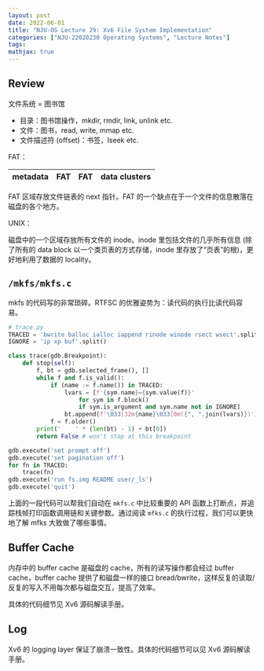 ```yaml
---
layout: post
date: 2022-06-01
title: "NJU-OS Lecture 29: Xv6 File System Implementation"
categories: ["NJU-22020230 Operating Systems", "Lecture Notes"]
tags: 
mathjax: true
---
```


## Review

文件系统 = 图书馆

* 目录：图书馆操作，mkdir, rmdir, link, unlink etc.
* 文件：图书，read, write, mmap etc.
* 文件描述符 (offset)：书签，lseek etc.

<!-- more -->

FAT：

| metadata | FAT  | FAT  | data clusters |
| -------- | ---- | ---- | ------------- |

FAT 区域存放文件链表的 next 指针。FAT 的一个缺点在于一个文件的信息散落在磁盘的各个地方。

UNIX：

磁盘中的一个区域存放所有文件的 inode。inode 里包括文件的几乎所有信息 (除了所有的 data block 以一个类页表的方式存储，inode 里存放了“页表”的根)，更好地利用了数据的 locality。

## `/mkfs/mkfs.c`

mkfs 的代码写的非常琐碎。RTFSC 的优雅姿势为：读代码的执行比读代码容易。

```python
# trace.py
TRACED = 'bwrite balloc ialloc iappend rinode winode rsect wsect'.split()
IGNORE = 'ip xp buf'.split()

class trace(gdb.Breakpoint):
    def stop(self):
        f, bt = gdb.selected_frame(), []
        while f and f.is_valid():
            if (name := f.name()) in TRACED:
                lvars = [f'{sym.name}={sym.value(f)}'
                    for sym in f.block()
                    if sym.is_argument and sym.name not in IGNORE]
                bt.append(f'\033[32m{name}\033[0m({", ".join(lvars)})')
            f = f.older()
        print('    ' * (len(bt) - 1) + bt[0])
        return False # won't stop at this breakpoint

gdb.execute('set prompt off')
gdb.execute('set pagination off')
for fn in TRACED:
    trace(fn)
gdb.execute('run fs.img README user/_ls')
gdb.execute('quit')
```

上面的一段代码可以帮我们自动在 `mkfs.c` 中比较重要的 API 函数上打断点，并追踪栈帧打印函数调用链和关键参数。通过阅读 `mfks.c` 的执行过程，我们可以更快地了解 mfks 大致做了哪些事情。

## Buffer Cache

内存中的 buffer cache 是磁盘的 cache，所有的读写操作都会经过 buffer cache，buffer cache 提供了和磁盘一样的接口 bread/bwrite，这样反复的读取/反复的写入不用每次都与磁盘交互，提高了效率。

具体的代码细节见 Xv6 源码解读手册。

## Log

Xv6 的 logging layer 保证了崩溃一致性。具体的代码细节可以见 Xv6 源码解读手册。